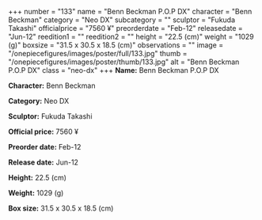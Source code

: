 +++
number = "133"
name = "Benn Beckman P.O.P DX"
character = "Benn Beckman"
category = "Neo DX"
subcategory = ""
sculptor = "Fukuda Takashi"
officialprice = "7560 ¥"
preorderdate = "Feb-12"
releasedate = "Jun-12"
reedition1 = ""
reedition2 = ""
height = "22.5 (cm)"
weight = "1029 (g)"
boxsize = "31.5 x 30.5 x 18.5 (cm)"
observations = ""
image = "/onepiecefigures/images/poster/full/133.jpg"
thumb = "/onepiecefigures/images/poster/thumb/133.jpg"
alt = "Benn Beckman P.O.P DX"
class = "neo-dx"
+++
**Name:** Benn Beckman P.O.P DX

**Character:** Benn Beckman

**Category:** Neo DX 

**Sculptor:** Fukuda Takashi

**Official price:** 7560 ¥

**Preorder date:** Feb-12

**Release date:** Jun-12

**Height:** 22.5 (cm)

**Weight:** 1029 (g)

**Box size:** 31.5 x 30.5 x 18.5 (cm)
